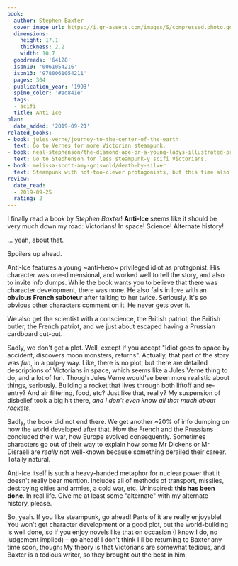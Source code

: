 ```yaml
---
book:
  author: Stephen Baxter
  cover_image_url: https://i.gr-assets.com/images/S/compressed.photo.goodreads.com/books/1170621179l/64128.jpg
  dimensions:
    height: 17.1
    thickness: 2.2
    width: 10.7
  goodreads: '64128'
  isbn10: '0061054216'
  isbn13: '9780061054211'
  pages: 304
  publication_year: '1993'
  spine_color: '#ad841e'
  tags:
  - scifi
  title: Anti-Ice
plan:
  date_added: '2019-09-21'
related_books:
- book: jules-verne/journey-to-the-center-of-the-earth
  text: Go to Vernes for more Victorian steampunk.
- book: neal-stephenson/the-diamond-age-or-a-young-ladys-illustrated-primer
  text: Go to Stephenson for less steampunk-y scifi Victorians.
- book: melissa-scott-amy-griswold/death-by-silver
  text: Steampunk with not-too-clever protagonists, but this time also with magic.
review:
  date_read:
  - 2019-09-25
  rating: 2
---
```


I finally read a book by *Stephen Baxter*! **Anti-Ice** seems like it should be very much down my road: Victorians! In
space! Science! Alternate history!

… yeah, about that.

Spoilers up ahead.

Anti-Ice features a young ~anti-hero~ privileged idiot as protagonist. His character was one-dimensional, and worked
well to tell the story, and also to invite info dumps. While the book wants you to believe that there was
character development, there was none. He also falls in love with an **obvious French saboteur** after talking to her
twice. Seriously. It's so obvious other characters comment on it. He never gets over it.

We also get the scientist with a conscience, the British patriot, the British butler, the French patriot, and we just
about escaped having a Prussian cardboard cut-out.

Sadly, we don't get a plot. Well, except if you accept "Idiot goes to space by accident, discovers moon monsters,
returns". Actually, that part of the story was *fun*, in a pulp-y way. Like, there is no plot, but there are
detailed descriptions of Victorians in space, which seems like a Jules Verne thing to do, and a lot of fun. Though Jules
Verne would've been more realistic about things, seriously. Building a rocket that lives through both liftoff and
re-entry? And air filtering, food, etc? Just like that, really? My suspension of disbelief took a big hit there, *and I
don't even know all that much about rockets*.

Sadly, the book did not end there. We get another ~20% of info dumping on how the world developed after that. How the
French and the Prussians concluded their war, how Europe evolved consequently. Sometimes characters go out of their way
to explain how some Mr Dickens or Mr Disraeli are *really* not well-known because something derailed their career.
Totally natural.

Anti-Ice itself is such a heavy-handed metaphor for nuclear power that it doesn't really bear mention. Includes all of
methods of transport, missiles, destroying cities and armies, a cold war, etc. Uninspired:
**this has been done**. In real life. Give me at least some "alternate" with my alternate history, please.

So, yeah. If you like steampunk, go ahead! Parts of it are really enjoyable! You won't get character development or a
good plot, but the world-building is well done, so if you enjoy novels like that on occasion (I know I do, no judgement
implied) – go ahead! I don't think I'll be returning to Baxter any time soon, though: My theory is that Victorians are
somewhat tedious, and Baxter is a tedious writer, so they brought out the best in him.
